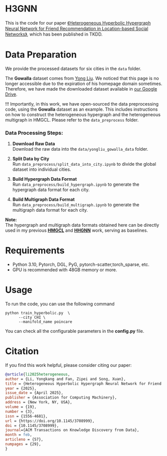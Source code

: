 # H3GNN
This is the code for our paper [《Heterogeneous Hyperbolic Hypergraph Neural Network for Friend Recommendation in Location-based Social Networks》](https://dl.acm.org/doi/full/10.1145/3708999), which has been published in TKDD.


#  Data Preparation

We provide the processed datasets for six cities in the `data` folder.

The **Gowalla** dataset comes from [Yong Liu](https://stephenliu0423.github.io/datasets.html). 
We noticed that this page is no longer accessible due to the expiration of his homepage domain sometimes. 
Therefore, we have made the downloaded dataset available in [our Google Drive](https://drive.google.com/drive/folders/1stJucklk9FLeFUFMVATXeHv6aXzc2hL9?usp=sharing).


!!! Importantly, in this work, we have open-sourced the data preprocessing code, using the **Gowalla** dataset as an example.
This includes instructions on how to construct the heterogeneous hypergraph and the heterogeneous multigraph in HMGCL. Please refer to the `data_preprocess` folder.

### Data Processing Steps:

1. **Download Raw Data**  
   Download the raw data into the `data/yongliu_gowalla_data` folder.

2. **Split Data by City**  
   Run `data_preprocess/split_data_into_city.ipynb` to divide the global dataset into individual cities.

3. **Build Hypergraph Data Format**  
   Run `data_preprocess/build_hypergraph.ipynb` to generate the hypergraph data format for each city.

4. **Build Multigraph Data Format**  
   Run `data_preprocess/build_multigraph.ipynb` to generate the multigraph data format for each city.

**Note:**  
The hypergraph and multigraph data formats obtained here can be directly used in my previous [**HMGCL**](https://github.com/liyongkang123/HMGCL) and [**HHGNN**](https://github.com/liyongkang123/HHGNN) work, serving as baselines.


# Requirements
- Python 3.10, Pytorch, DGL, PyG, pytorch-scatter,torch_sparse, etc.
- GPU is recommended with 48GB memory or more.

# Usage
To run the code, you can use the following command
```
python train_hyperbolic.py  \
      --city CHI \
      --manifold_name poincare 
```
You can check all the configurable parameters in the **config.py** file.

# Citation
If you find this work helpful, please consider citing our paper:
```bibtex
@article{li2025heterogeneous,
author = {Li, Yongkang and Fan, Zipei and Song, Xuan},
title = {Heterogeneous Hyperbolic Hypergraph Neural Network for Friend Recommendation in Location-based Social Networks},
year = {2025},
issue_date = {April 2025},
publisher = {Association for Computing Machinery},
address = {New York, NY, USA},
volume = {19},
number = {3},
issn = {1556-4681},
url = {https://doi.org/10.1145/3708999},
doi = {10.1145/3708999},
journal={ACM Transactions on Knowledge Discovery from Data},
month = feb,
articleno = {57},
numpages = {29},
}
```

